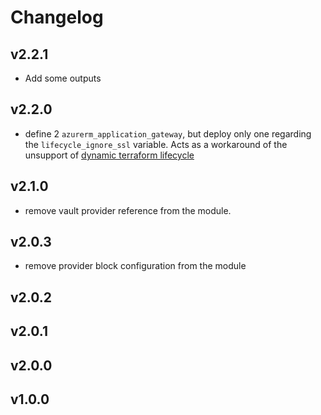 # Changelog

## v2.2.1

- Add some outputs

## v2.2.0

- define 2 `azurerm_application_gateway`, but deploy only one regarding the `lifecycle_ignore_ssl` variable. Acts as a workaround of the unsupport of [dynamic terraform lifecycle](https://github.com/hashicorp/terraform/issues/24188)

## v2.1.0

- remove vault provider reference from the module.

## v2.0.3

- remove provider block configuration from the module  

## v2.0.2

## v2.0.1

## v2.0.0

## v1.0.0
